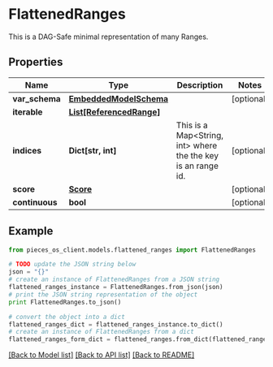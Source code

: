 # FlattenedRanges

This is a DAG-Safe minimal representation of many Ranges.

## Properties
Name | Type | Description | Notes
------------ | ------------- | ------------- | -------------
**var_schema** | [**EmbeddedModelSchema**](EmbeddedModelSchema.md) |  | [optional] 
**iterable** | [**List[ReferencedRange]**](ReferencedRange.md) |  | 
**indices** | **Dict[str, int]** | This is a Map&lt;String, int&gt; where the the key is an range id. | [optional] 
**score** | [**Score**](Score.md) |  | [optional] 
**continuous** | **bool** |  | [optional] 

## Example

```python
from pieces_os_client.models.flattened_ranges import FlattenedRanges

# TODO update the JSON string below
json = "{}"
# create an instance of FlattenedRanges from a JSON string
flattened_ranges_instance = FlattenedRanges.from_json(json)
# print the JSON string representation of the object
print FlattenedRanges.to_json()

# convert the object into a dict
flattened_ranges_dict = flattened_ranges_instance.to_dict()
# create an instance of FlattenedRanges from a dict
flattened_ranges_form_dict = flattened_ranges.from_dict(flattened_ranges_dict)
```
[[Back to Model list]](../README.md#documentation-for-models) [[Back to API list]](../README.md#documentation-for-api-endpoints) [[Back to README]](../README.md)


